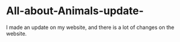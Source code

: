 # All-about-Animals-update-
I made an update on my website, and there is a lot of changes on the website.
